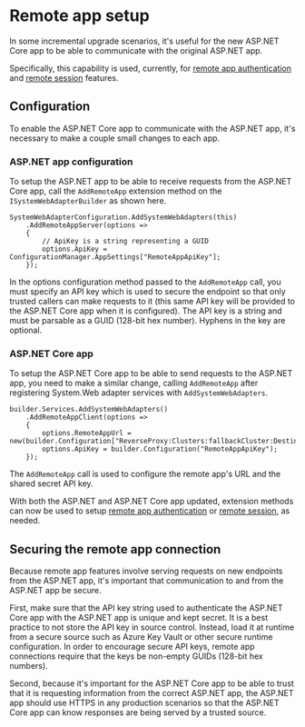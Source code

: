 # Remote app setup

In some incremental upgrade scenarios, it's useful for the new ASP.NET Core app to be able to communicate with the original ASP.NET app.

Specifically, this capability is used, currently, for [remote app authentication](remote-authentication/remote-authentication.md) and [remote session](session-state/remote-session.md) features.

## Configuration

To enable the ASP.NET Core app to communicate with the ASP.NET app, it's necessary to make a couple small changes to each app.

### ASP.NET app configuration

To setup the ASP.NET app to be able to receive requests from the ASP.NET Core app, call the `AddRemoteApp` extension method on the `ISystemWebAdapterBuilder` as shown here.

```CSharp
SystemWebAdapterConfiguration.AddSystemWebAdapters(this)
    .AddRemoteAppServer(options =>
    {
        // ApiKey is a string representing a GUID
        options.ApiKey = ConfigurationManager.AppSettings["RemoteAppApiKey"];
    });
```

In the options configuration method passed to the `AddRemoteApp` call, you must specify an API key which is used to secure the endpoint so that only trusted callers can make requests to it (this same API key will be provided to the ASP.NET Core app when it is configured). The API key is a string and must be parsable as a GUID (128-bit hex number). Hyphens in the key are optional.

### ASP.NET Core app

To setup the ASP.NET Core app to be able to send requests to the ASP.NET app, you need to make a similar change, calling `AddRemoteApp` after registering System.Web adapter services with `AddSystemWebAdapters`.

```CSharp
builder.Services.AddSystemWebAdapters()
    .AddRemoteAppClient(options =>
    {
        options.RemoteAppUrl = new(builder.Configuration["ReverseProxy:Clusters:fallbackCluster:Destinations:fallbackApp:Address"]);
        options.ApiKey = builder.Configuration("RemoteAppApiKey");
    });
```

The `AddRemoteApp` call is used to configure the remote app's URL and the shared secret API key.

With both the ASP.NET and ASP.NET Core app updated, extension methods can now be used to setup [remote app authentication](remote-authentication/remote-authentication.md) or [remote session](session-state/remote-session.md), as needed.

## Securing the remote app connection

Because remote app features involve serving requests on new endpoints from the ASP.NET app, it's important that communication to and from the ASP.NET app be secure.

First, make sure that the API key string used to authenticate the ASP.NET Core app with the ASP.NET app is unique and kept secret. It is a best practice to not store the API key in source control. Instead, load it at runtime from a secure source such as Azure Key Vault or other secure runtime configuration. In order to encourage secure API keys, remote app connections require that the keys be non-empty GUIDs (128-bit hex numbers).

Second, because it's important for the ASP.NET Core app to be able to trust that it is requesting information from the correct ASP.NET app, the ASP.NET app should use HTTPS in any production scenarios so that the ASP.NET Core app can know responses are being served by a trusted source.
